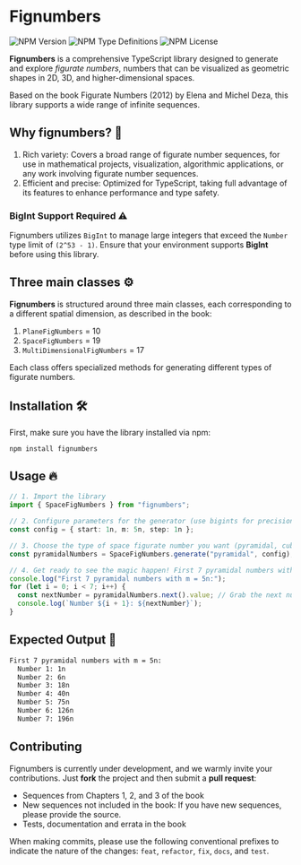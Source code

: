 # Fignumbers

![NPM Version](https://img.shields.io/npm/v/fignumbers)
![NPM Type Definitions](https://img.shields.io/npm/types/fignumbers)
![NPM License](https://img.shields.io/npm/l/fignumbers)

**Fignumbers** is a comprehensive TypeScript library designed to generate and explore *figurate numbers*, numbers that can be visualized as geometric shapes in 2D, 3D, and higher-dimensional spaces.

Based on the book Figurate Numbers (2012) by Elena and Michel Deza, this library supports a wide range of infinite sequences.

## Why fignumbers? 🚀

1. Rich variety: Covers a broad range of figurate number sequences, for use in mathematical projects, visualization, algorithmic applications, or any work involving figurate number sequences.
2. Efficient and precise: Optimized for TypeScript, taking full advantage of its features to enhance performance and type safety.

### BigInt Support Required ⚠️

Fignumbers utilizes `BigInt` to manage large integers that exceed the `Number` type limit of `(2^53 - 1)`. Ensure that your environment supports **BigInt** before using this library.

## Three main classes ⚙️

**Fignumbers** is structured around three main classes, each corresponding to a different spatial dimension, as described in the book:

1. `PlaneFigNumbers` = 10
2. `SpaceFigNumbers` = 19
3. `MultiDimensionalFigNumbers` = 17

Each class offers specialized methods for generating different types of figurate numbers.

## Installation 🛠️

First, make sure you have the library installed via npm:

```node
npm install fignumbers
```

## Usage 🔥

```ts
// 1. Import the library
import { SpaceFigNumbers } from "fignumbers";

// 2. Configure parameters for the generator (use bigints for precision!)
const config = { start: 1n, m: 5n, step: 1n };

// 3. Choose the type of space figurate number you want (pyramidal, cubic, etc.)
const pyramidalNumbers = SpaceFigNumbers.generate("pyramidal", config);

// 4. Get ready to see the magic happen! First 7 pyramidal numbers with m = 5n:
console.log("First 7 pyramidal numbers with m = 5n:");
for (let i = 0; i < 7; i++) {
  const nextNumber = pyramidalNumbers.next().value; // Grab the next number in the sequence
  console.log(`Number ${i + 1}: ${nextNumber}`);
}
```

## Expected Output 🌟

```txt
First 7 pyramidal numbers with m = 5n:
  Number 1: 1n
  Number 2: 6n
  Number 3: 18n
  Number 4: 40n
  Number 5: 75n
  Number 6: 126n
  Number 7: 196n
```

## Contributing

Fignumbers is currently under development, and we warmly invite your contributions. Just **fork** the project and then submit a **pull request**:

- Sequences from Chapters 1, 2, and 3 of the book
- New sequences not included in the book: If you have new sequences, please provide the source.
- Tests, documentation and errata in the book

When making commits, please use the following conventional prefixes to indicate the nature of the changes: `feat`, `refactor`, `fix`, `docs`, and `test`.
